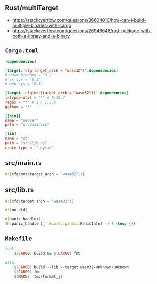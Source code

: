 ## Rust/multiTarget

- https://stackoverflow.com/questions/36604010/how-can-i-build-multiple-binaries-with-cargo
- https://stackoverflow.com/questions/26946646/rust-package-with-both-a-library-and-a-binary

## `Cargo.toml`

```toml
[dependencies]

[target.'cfg(target_arch = "wasm32")'.dependencies]
# wasm-bindgen = "0.2"
# js-sys = "0.3"
# web-sys = "0.3"

[target.'cfg(not(target_arch = "wasm32"))'.dependencies]
lalrpop-util = "*" # 0.19.7
regex = "*" # 1 / 1.5.5
gotham = "*"

[[bin]]
name = "server"
path = "src/main.rs"

[lib]
name = "st"
path = "src/lib.rs"
crate-type = ["cdylib"]
```

## src/main.rs
```Rust
#![cfg(not(target_arch = "wasm32"))]
```

## src/lib.rs
```Rust
#![cfg(target_arch = "wasm32")]

#![no_std]

#[panic_handler]
fn panic_handler(_: &core::panic::PanicInfo) -> ! {loop {}}
```

## `Makefile`

```Makefile
rust:
	$(CARGO) build && $(CARGO) fmt

wasm:
	$(CARGO) build --lib --target wasm32-unknown-unknown
	$(CARGO) fmt
	$(MAKE)  tmp/format_js
```
